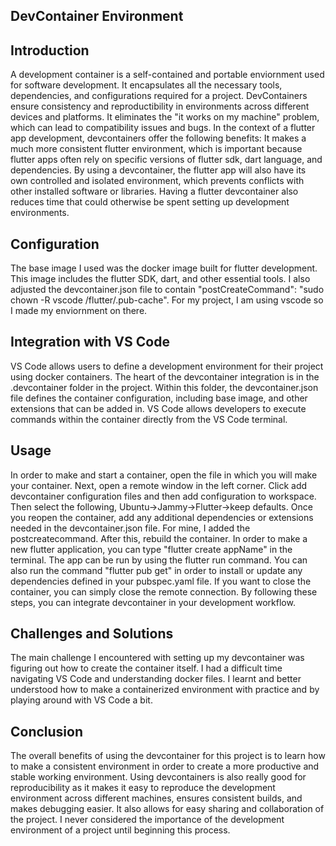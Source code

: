 ## DevContainer Environment 
## Introduction
A development container is a self-contained and portable enviornment used for software development. It encapsulates all the necessary tools, dependencies, and configurations required for a project. DevContainers
ensure consistency and reproductibility in environments across different devices and platforms. It eliminates the "it works on my machine" problem, which can lead to compatibility issues and bugs. In the context of 
a flutter app development, devcontainers offer the following benefits: It makes a much more consistent flutter environment, which is important because flutter apps often rely on specific versions of flutter sdk, 
dart language, and dependencies. By using a devcontainer, the flutter app will also have its own controlled and isolated environment, which prevents conflicts with other installed software or libraries. Having a 
flutter devcontainer also reduces time that could otherwise be spent setting up development environments. 

## Configuration 
The base image I used was the docker image built for flutter development. This image includes the flutter SDK, dart, and other essential tools. I also adjusted the devcontainer.json file to contain 
"postCreateCommand": "sudo chown -R vscode /flutter/.pub-cache". For my project, I am using vscode so I made my enviornment on there.

## Integration with VS Code
VS Code allows users to define a development environment for their project using docker containers. The heart of the devcontainer integration is in the .devcontainer folder in the project. Within this folder,
the devcontainer.json file defines the container configuration, including base image, and other extensions that can be added in. VS Code allows developers to execute commands within the container directly from the
VS Code terminal. 

## Usage
In order to make and start a container, open the file in which you will make your container. Next, open a remote window in the left corner. Click add devcontainer configuration files and then add configuration to 
workspace. Then select the following, Ubuntu->Jammy->Flutter->keep defaults. Once you reopen the container, add any additional dependencies or extensions needed in the devcontainer.json file. For mine, I added the 
postcreatecommand. After this, rebuild the container. In order to make a new flutter application, you can type "flutter create appName" in the terminal. The app can be run by using the flutter run command. You can
also run the command "flutter pub get" in order to install or update any dependencies defined in your pubspec.yaml file. If you want to close the container, you can simply close the remote connection. By following
these steps, you can integrate devcontainer in your development workflow. 

## Challenges and Solutions
The main challenge I encountered with setting up my devcontainer was figuring out how to create the container itself. I had a difficult time navigating VS Code and understanding docker files. I learnt and better 
understood how to make a containerized environment with practice and by playing around with VS Code a bit.

## Conclusion
The overall benefits of using the devcontainer for this project is to learn how to make a consistent environment in order to create a more productive and stable working environment. Using devcontainers is also 
really good for reproducibility as it makes it easy to reproduce the development environment across different machines, ensures consistent builds, and makes debugging easier. It also allows for easy sharing and
collaboration of the project. I never considered the importance of the development environment of a project until beginning this process. 




